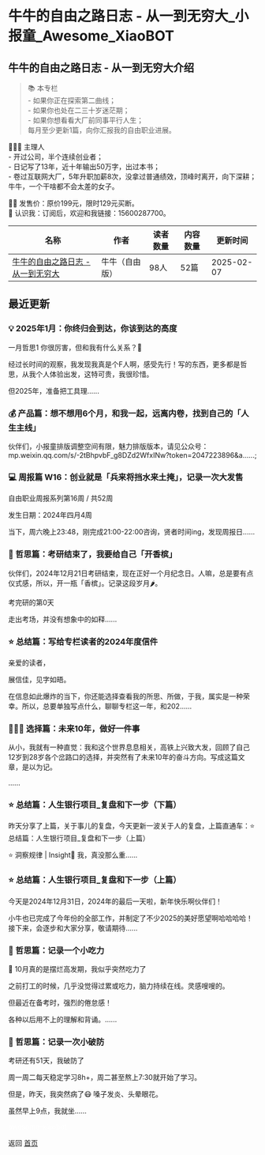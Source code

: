 # 牛牛的自由之路日志 - 从一到无穷大_小报童_Awesome_XiaoBOT

## 牛牛的自由之路日志 - 从一到无穷大介绍
> 📚 本专栏    
\- 如果你正在探索第二曲线；    
\- 如果你也处在二三十岁迷茫期；    
\- 如果你想看看大厂前同事平行人生；    
每月至少更新1篇，向你汇报我的自由职业进展。    
    
👨🏻‍💻 主理人    
\- 开过公司，半个连续创业者；    
\- 日记写了13年，近十年输出50万字，出过本书；    
\- 卷过互联网大厂，5年升职加薪8次，没拿过普通绩效，顶峰时离开，向下深耕；    
牛牛，一个干啥都不会太差的女子。    
    
✋🏻 发售价：原价199元，限时129元买断。    
🔗 认识我：订阅后，欢迎和我链接：15600287700。  
  


|名称|作者|读者数量|内容数量|更新时间|
|---|---|---|---|---|
|[牛牛的自由之路日志 - 从一到无穷大](https://xiaobot.net/p/kuailexiaoniu?refer=0b133df9-27dc-423b-8101-639049001c13)|牛牛（自由版）|98人|52篇|2025-02-07|

## 最近更新
### 💡 2025年1月：你终归会到达，你该到达的高度

一月哲思1 你很厉害，但和我有什么关系？🔎

经过长时间的观察，我发现我真是个F人啊，感受先行！写的东西，更多都是哲思，从我个人体验出发，这特可贵，我很珍惜。

但2025年，准备把工具理......

### 💰 产品篇：想不想用6个月，和我一起，远离内卷，找到自己的「人生主线」

伙伴们，小报童排版调整空间有限，魅力排版版本，请见公众号：mp.weixin.qq.com/s/-2tBhpvbF_g8DZd2WfxINw?token=2047223896&a......;

### 💻 周报篇 W16：创业就是「兵来将挡水来土掩」，记录一次大发售

自由职业周报系列第16周 / 共52周

发生日期：2024年四月4周

当下，周六晚上23:48，刚完成21:00-22:00咨询，贤者时间ing，发现周报日......

### 💎 哲思篇：考研结束了，我要给自己「开香槟」

伙伴们，2024年12月21日考研结束，现在正好一个月纪念日。人嘛，总是要有点仪式感，所以，开一瓶「香槟」。记录这段岁月🌶。

考完研的第0天

走出考场，并没有想象中的如释......

### ⭐️ 总结篇：写给专栏读者的2024年度信件

亲爱的读者，

展信佳，见字如晤。

在信息如此爆炸的当下，你还能选择查看我的所思、所做，于我，属实是一种荣幸。所以，总要单独写点什么，聊聊专栏这一年，和202......

### 🏃🏻‍♀️ 选择篇：未来10年，做好一件事

从小，我就有一种直觉：我和这个世界息息相关，高铁上兴致大发，回顾了自己12岁到28岁各个岔路口的选择，并突然有了未来10年的奋斗方向。写成这篇文章，是以为记。

......

### ⭐️ 总结篇：人生银行项目_复盘和下一步（下篇）

昨天分享了上篇，关于事儿的复盘，今天更新一波关于人的复盘，上篇直通车：⭐️ 总结篇：人生银行项目_复盘和下一步（上篇）

⭐️ 洞察规律 | Insight🌲 我，真没那么重......

### ⭐️ 总结篇：人生银行项目_复盘和下一步（上篇）

今天是2024年12月31日，2024年的最后一天啦，新年快乐啊伙伴们！

小牛也已完成了今年份的全部工作，并制定了不少2025的美好愿望啊哈哈哈哈！接下来，会逐步和大家分享，敬请期待......

### 💎 哲思篇：记录一个小吃力

💎 10月真的是摆烂高发期，我似乎突然吃力了

之前打工的时候，几乎没觉得过累或吃力，脑力持续在线。灵感嗖嗖的。

但最近在备考时，强烈的倦怠感！

各种以后用不上的理解和背诵。......

### 💎 哲思篇：记录一次小破防

考研还有51天，我破防了

周一周二每天稳定学习8h+，周二甚至熬上7:30就开始了学习。

但是，昨天，我突然病了😷 嗓子发炎、头晕眼花。

虽然早上9点，我就坐......


<a href="https://github.com/Reno9527/awesome-xiaobot" style="color: white; text-decoration: none;">awesome-xiaobot</a>

返回 [首页](../README.md)
